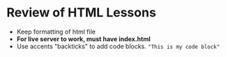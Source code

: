 # Review of HTML Lessons

* Keep formatting of html file
* **For live server to work, must have index.html**
* Use accents "backticks" to add code blocks.
```"This is my code block" ```

